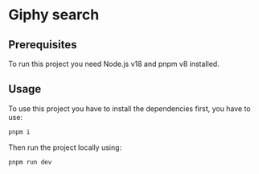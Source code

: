 # Giphy search

## Prerequisites

To run this project you need Node.js v18 and pnpm v8 installed.

## Usage

To use this project you have to install the dependencies first, you have to use:

```sh
pnpm i
```

Then run the project locally using:

```sh
pnpm run dev
```